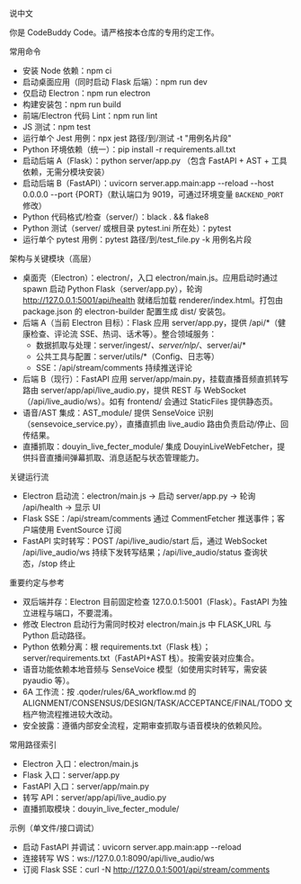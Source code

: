 说中文

你是 CodeBuddy Code。请严格按本仓库的专用约定工作。

常用命令

- 安装 Node 依赖：npm ci
- 启动桌面应用（同时启动 Flask 后端）：npm run dev
- 仅启动 Electron：npm run electron
- 构建安装包：npm run build
- 前端/Electron 代码 Lint：npm run lint
- JS 测试：npm test
- 运行单个 Jest 用例：npx jest 路径/到/测试 -t "用例名片段"
- Python 环境依赖（统一）：pip install -r requirements.all.txt
- 启动后端 A（Flask）：python server/app.py
  （包含 FastAPI + AST + 工具依赖，无需分模块安装）
- 启动后端 B（FastAPI）：uvicorn server.app.main:app --reload --host 0.0.0.0 --port {PORT}（默认端口为 9019，可通过环境变量 `BACKEND_PORT` 修改）
- Python 代码格式/检查（server/）：black . && flake8
- Python 测试（server/ 或根目录 pytest.ini 所在处）：pytest
- 运行单个 pytest 用例：pytest 路径/到/test_file.py -k 用例名片段

架构与关键模块（高层）

- 桌面壳（Electron）：electron/，入口 electron/main.js。应用启动时通过 spawn 启动 Python Flask（server/app.py），轮询 http://127.0.0.1:5001/api/health 就绪后加载 renderer/index.html。打包由 package.json 的 electron-builder 配置生成 dist/ 安装包。
- 后端 A（当前 Electron 目标）：Flask 应用 server/app.py，提供 /api/*（健康检查、评论流 SSE、热词、话术等）。整合领域服务：
  - 数据抓取与处理：server/ingest/*、server/nlp/*、server/ai/*
  - 公共工具与配置：server/utils/*（Config、日志等）
  - SSE：/api/stream/comments 持续推送评论
- 后端 B（现行）：FastAPI 应用 server/app/main.py，挂载直播音频直抓转写路由 server/app/api/live_audio.py，提供 REST 与 WebSocket（/api/live_audio/ws）。如有 frontend/ 会通过 StaticFiles 提供静态页。
- 语音/AST 集成：AST_module/ 提供 SenseVoice 识别（sensevoice_service.py），直播直抓由 live_audio 路由负责启动/停止、回传结果。
- 直播抓取：douyin_live_fecter_module/ 集成 DouyinLiveWebFetcher，提供抖音直播间弹幕抓取、消息适配与状态管理能力。

关键运行流

- Electron 启动流：electron/main.js → 启动 server/app.py → 轮询 /api/health → 显示 UI
- Flask SSE：/api/stream/comments 通过 CommentFetcher 推送事件；客户端使用 EventSource 订阅
- FastAPI 实时转写：POST /api/live_audio/start 后，通过 WebSocket /api/live_audio/ws 持续下发转写结果；/api/live_audio/status 查询状态，/stop 终止

重要约定与参考

- 双后端并存：Electron 目前固定检查 127.0.0.1:5001（Flask）。FastAPI 为独立进程与端口，不要混淆。
- 修改 Electron 启动行为需同时校对 electron/main.js 中 FLASK_URL 与 Python 启动路径。
- Python 依赖分离：根 requirements.txt（Flask 栈）；server/requirements.txt（FastAPI+AST 栈）。按需安装对应集合。
- 语音功能依赖本地音频与 SenseVoice 模型（如使用实时转写，需安装 pyaudio 等）。
- 6A 工作流：按 .qoder/rules/6A_workflow.md 的 ALIGNMENT/CONSENSUS/DESIGN/TASK/ACCEPTANCE/FINAL/TODO 文档产物流程推进较大改动。
- 安全披露：遵循内部安全流程，定期审查抓取与语音模块的依赖风险。

常用路径索引

- Electron 入口：electron/main.js
- Flask 入口：server/app.py
- FastAPI 入口：server/app/main.py
- 转写 API：server/app/api/live_audio.py
- 直播抓取模块：douyin_live_fecter_module/

示例（单文件/接口调试）

- 启动 FastAPI 并调试：uvicorn server.app.main:app --reload
- 连接转写 WS：ws://127.0.0.1:8090/api/live_audio/ws
- 订阅 Flask SSE：curl -N http://127.0.0.1:5001/api/stream/comments
